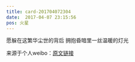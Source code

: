 ```yaml
---
title: card-201704072304
date:  2017-04-07 23:15:56
pos: 火星
---
```

愿躲在这繁华尘世的背后 拥抱昏暗里一丝温暖的灯光 

来源于个人weibo：[原文链接](https://m.weibo.cn/status/EDslZsCli?mblogid=EDslZsCli)
